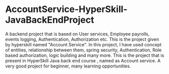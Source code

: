 # AccountService-HyperSkill-JavaBackEndProject

A backend project that is based on User services, Employee payrolls, events logging, Authentication, Authorization etc. This is the project given by hyperskill named "Account Service".
In this project, I have used concept of entities, relationship between them, spring security, Authentication, Role based authorization, logic building and many more.
This is the project that is present in HyperSkill Java back end course , named as Account service.
A very good project for beginner, many learning opportunities.
